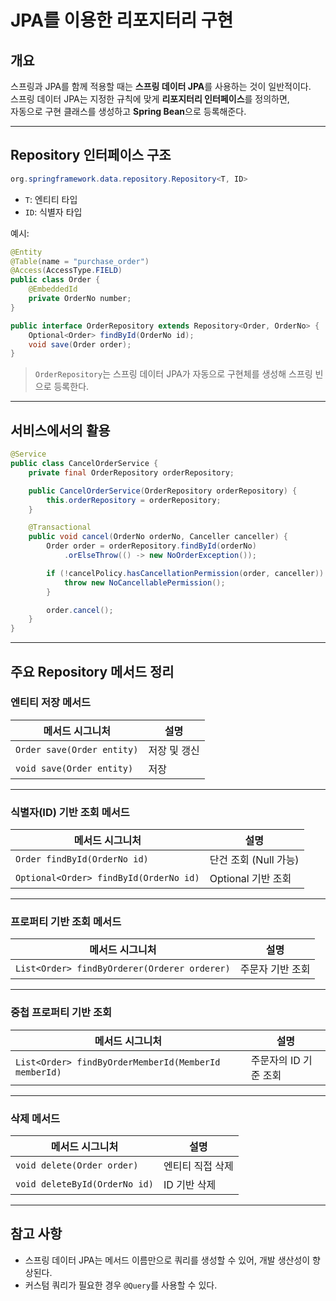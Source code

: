 # JPA를 이용한 리포지터리 구현

## 개요

스프링과 JPA를 함께 적용할 때는 **스프링 데이터 JPA**를 사용하는 것이 일반적이다.  
스프링 데이터 JPA는 지정한 규칙에 맞게 **리포지터리 인터페이스**를 정의하면,  
자동으로 구현 클래스를 생성하고 **Spring Bean**으로 등록해준다.

---

## Repository 인터페이스 구조

```java
org.springframework.data.repository.Repository<T, ID>
```

- `T`: 엔티티 타입
- `ID`: 식별자 타입

예시:

```java
@Entity
@Table(name = "purchase_order")
@Access(AccessType.FIELD)
public class Order {
    @EmbeddedId
    private OrderNo number;
}

public interface OrderRepository extends Repository<Order, OrderNo> {
    Optional<Order> findById(OrderNo id);
    void save(Order order);
}
```

> `OrderRepository`는 스프링 데이터 JPA가 자동으로 구현체를 생성해 스프링 빈으로 등록한다.

---

##  서비스에서의 활용

```java
@Service
public class CancelOrderService {
    private final OrderRepository orderRepository;

    public CancelOrderService(OrderRepository orderRepository) {
        this.orderRepository = orderRepository;
    }

    @Transactional
    public void cancel(OrderNo orderNo, Canceller canceller) {
        Order order = orderRepository.findById(orderNo)
            .orElseThrow(() -> new NoOrderException());

        if (!cancelPolicy.hasCancellationPermission(order, canceller)) {
            throw new NoCancellablePermission();
        }

        order.cancel();
    }
}
```

---

## 주요 Repository 메서드 정리

### 엔티티 저장 메서드

| 메서드 시그니처                       | 설명                |
|-------------------------------------|---------------------|
| `Order save(Order entity)`          | 저장 및 갱신        |
| `void save(Order entity)`           | 저장                |

---

### 식별자(ID) 기반 조회 메서드

| 메서드 시그니처                               | 설명                   |
|---------------------------------------------|------------------------|
| `Order findById(OrderNo id)`                | 단건 조회 (Null 가능)  |
| `Optional<Order> findById(OrderNo id)`      | Optional 기반 조회     |

---

### 프로퍼티 기반 조회 메서드

| 메서드 시그니처                               | 설명                    |
|---------------------------------------------|-------------------------|
| `List<Order> findByOrderer(Orderer orderer)`| 주문자 기반 조회         |

---

### 중첩 프로퍼티 기반 조회

| 메서드 시그니처                                               | 설명                     |
|---------------------------------------------------------------|--------------------------|
| `List<Order> findByOrderMemberId(MemberId memberId)`          | 주문자의 ID 기준 조회     |

---

### 삭제 메서드

| 메서드 시그니처                          | 설명           |
|----------------------------------------|----------------|
| `void delete(Order order)`            | 엔티티 직접 삭제 |
| `void deleteById(OrderNo id)`         | ID 기반 삭제    |

---

## 참고 사항

- 스프링 데이터 JPA는 메서드 이름만으로 쿼리를 생성할 수 있어, 개발 생산성이 향상된다.
- 커스텀 쿼리가 필요한 경우 `@Query`를 사용할 수 있다.

